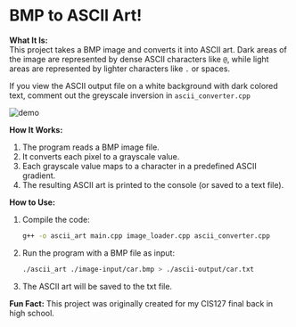 # BMP to ASCII Art!

**What It Is:**  
This project takes a BMP image and converts it into ASCII art. Dark areas of the image are represented by dense ASCII characters like `@`, while light areas are represented by lighter characters like `.` or spaces.

If you view the ASCII output file on a white background with dark colored text, comment out the greyscale inversion in `ascii_converter.cpp`

![demo](.demo/demo.png)

**How It Works:**  
1. The program reads a BMP image file.  
2. It converts each pixel to a grayscale value.  
3. Each grayscale value maps to a character in a predefined ASCII gradient.  
4. The resulting ASCII art is printed to the console (or saved to a text file).

**How to Use:**  
1. Compile the code:  
   ```bash
   g++ -o ascii_art main.cpp image_loader.cpp ascii_converter.cpp
   ```  
2. Run the program with a BMP file as input:  
   ```bash
   ./ascii_art ./image-input/car.bmp > ./ascii-output/car.txt
   ```  
3. The ASCII art will be saved to the txt file.

**Fun Fact:** This project was originally created for my CIS127 final back in high school.
